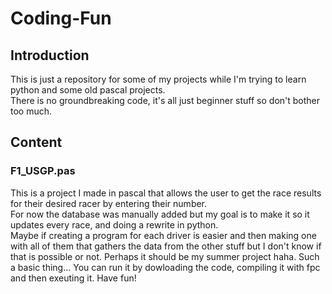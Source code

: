 # Coding-Fun
## Introduction

This is just a repository for some of my projects while I'm trying to learn python and some old pascal projects.  
There is no groundbreaking code, it's all just beginner stuff so don't bother too much.

## Content

### F1_USGP.pas

This is a project I made in pascal that allows the user to get the race results for their desired racer by entering their number.  
For now the database was manually added but my goal is to make it so it updates every race, and doing a rewrite in python.  
Maybe if creating a program for each driver is easier and then making one with all of them that gathers the data from the other stuff but I don't know if that is possible or not. Perhaps it should be my summer project haha. Such a basic thing...
You can run it by dowloading the code, compiling it with fpc and then exeuting it. Have fun!
